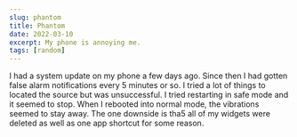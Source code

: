 ```yaml
---
slug: phantom
title: Phantom
date: 2022-03-10
excerpt: My phone is annoying me.
tags: [random]
---
```


I had a system update on my phone a few days ago. Since then I had gotten false alarm notifications every 5 minutes or so. I tried a lot of things to located the source but was unsuccessful. I tried restarting in safe mode and it seemed to stop. When I rebooted into normal mode, the vibrations seemed to stay away. The one downside is tha5 all of my widgets were deleted as well as one app shortcut for some reason.
